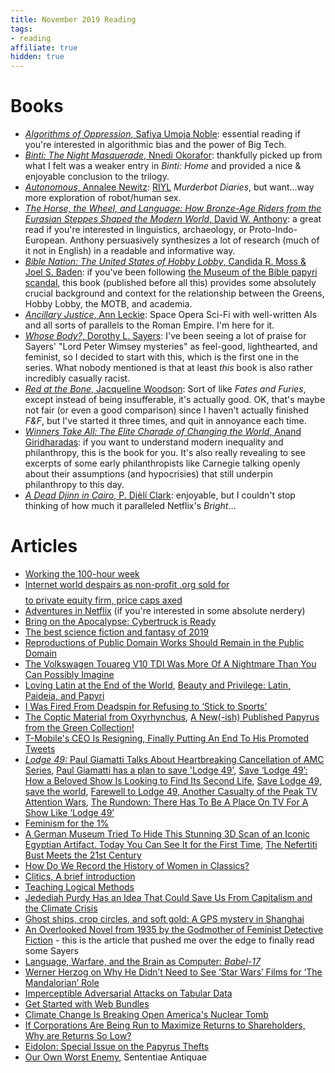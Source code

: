 ```yaml
---
title: November 2019 Reading
tags:
- reading
affiliate: true
hidden: true
---
```

# Books
- [*Algorithms of Oppression*, Safiya Umoja Noble](https://amzn.to/34TxMxa): essential reading if you're interested in algorithmic bias and the power of Big Tech.
- [*Binti: The Night Masquerade*, Nnedi Okorafor](https://amzn.to/363v4oZ): thankfully picked up from what I felt was a weaker entry in *Binti: Home* and provided a nice & enjoyable conclusion to the trilogy.
- [*Autonomous*, Annalee Newitz](https://amzn.to/2ONmgxQ): [RIYL](https://en.wiktionary.org/wiki/RIYL) *Murderbot Diaries*, but want...way more exploration of robot/human sex.
- [*The Horse, the Wheel, and Language: How Bronze-Age Riders from the Eurasian Steppes Shaped the Modern World*, David W. Anthony](https://amzn.to/366zdbV): a great read if you're interested in linguistics, archaeology, or Proto-Indo-European. Anthony persuasively synthesizes a lot of research (much of it not in English) in a readable and informative way.
- [*Bible Nation: The United States of Hobby Lobby*, Candida R. Moss & Joel S. Baden](https://amzn.to/2PgDvqp): if you've been following [the Museum of the Bible papyri scandal](https://www.ees.ac.uk/news/chairmans-statement-to-ees-members), this book (published before all this) provides some absolutely crucial background and context for the relationship between the Greens, Hobby Lobby, the MOTB, and academia.
- [*Ancillary Justice*, Ann Leckie](https://amzn.to/2PgDClP): Space Opera Sci-Fi with well-written AIs and all sorts of parallels to the Roman Empire. I'm here for it.
- [*Whose Body?*, Dorothy L. Sayers](https://amzn.to/2RkLdlG): I've been seeing a lot of praise for Sayers' "Lord Peter Wimsey mysteries" as feel-good, lighthearted, and feminist, so I decided to start with this, which is the first one in the series. What nobody mentioned is that at least *this* book is also rather incredibly casually racist.
- [*Red at the Bone*, Jacqueline Woodson](https://amzn.to/2OOAgan): Sort of like *Fates and Furies*, except instead of being insufferable, it's actually good. OK, that's maybe not fair (or even a good comparison) since I haven't actually finished *F&F*, but I've started it three times, and quit in annoyance each time.
- [*Winners Take All: The Elite Charade of Changing the World*, Anand Giridharadas](https://amzn.to/2RltQ4g): if you want to understand modern inequality and philanthropy, this is the book for you. It's also really revealing to see excerpts of some early philanthropists like Carnegie talking openly about their assumptions (and hypocrisies) that still underpin philanthropy to this day.
- [*A Dead Djinn in Cairo*, P. Djèlí Clark](https://amzn.to/2OMf2Kl): enjoyable, but I couldn't stop thinking of how much it paralleled Netflix's *Bright*...

# Articles
- [Working the 100-hour week](https://theretiringacademic.wordpress.com/2019/11/26/working-the-100-hour-week/)
- [Internet world despairs as non-profit .org sold for $$$$ to private equity firm, price caps axed](https://www.theregister.co.uk/2019/11/20/org_registry_sale_shambles/)
- [Adventures in Netflix](https://lars.ingebrigtsen.no/2019/02/14/adventures-in-netflix/) (if you're interested in some absolute nerdery)
- [Bring on the Apocalypse: Cybertruck is Ready](https://www.citylab.com/transportation/2019/11/tesla-cybertruck-science-fiction-apocalypse-electric-pickup/602521/)
- [The best science fiction and fantasy of 2019](https://www.washingtonpost.com/entertainment/books/the-best-science-fiction-and-fantasy-books-of-2019/2019/11/21/96604448-ef65-11e9-8693-f487e46784aa_story.html)
- [Reproductions of Public Domain Works Should Remain in the Public Domain](https://creativecommons.org/2019/11/20/reproductions-of-public-domain-works/)
- [The Volkswagen Touareg V10 TDI Was More Of A Nightmare Than You Can Possibly Imagine](https://jalopnik.com/the-volkswagen-touareg-v10-tdi-was-more-of-a-nightmare-1822934503)
- [Loving Latin at the End of the World](https://bostonreview.net/politics/joel-christensen-loving-latin-end-world), [Beauty and Privilege: Latin, Paideia, and Papyri](https://sententiaeantiquae.com/2019/11/21/latin-paideia-and-papyri/)
- [I Was Fired From Deadspin for Refusing to ‘Stick to Sports’](https://www.nytimes.com/2019/11/11/opinion/deadspin-sports.html)
- [The Coptic Material from Oxyrhynchus](https://brentnongbri.com/2019/11/18/the-coptic-material-from-oxyrhynchus/), [A New(-ish) Published Papyrus from the Green Collection!](https://brentnongbri.com/2019/11/11/a-new-ish-published-papyrus-from-the-green-collection/)
- [T-Mobile's CEO Is Resigning, Finally Putting An End To His Promoted Tweets](https://www.buzzfeednews.com/article/katienotopoulos/t-mobile-ceo-john-legere-resigning-promoted-tweets)
- [*Lodge 49:* Paul Giamatti Talks About Heartbreaking Cancellation of AMC Series](https://tvseriesfinale.com/tv-show/lodge-49-paul-giamatti-talks-about-heartbreaking-cancellation-of-amc-series/), [Paul Giamatti has a plan to save 'Lodge 49'](https://www.latimes.com/entertainment-arts/tv/story/2019-11-13/paul-giamatti-save-lodge-49-amc-canceled), [Save ‘Lodge 49’: How a Beloved Show Is Looking to Find Its Second Life](https://www.indiewire.com/2019/11/lodge-49-save-season-3-paul-giamatti-1202187247/), [Save Lodge 49, save the world](https://ew.com/tv/2019/10/30/save-lodge-49/), [Farewell to Lodge 49, Another Casualty of the Peak TV Attention Wars](https://www.pastemagazine.com/articles/2019/10/lodge-49-canceled.html), [The Rundown: There Has To Be A Place On TV For A Show Like ‘Lodge 49’](https://uproxx.com/tv/rundown-save-lodge-49/)
- [Feminism for the 1%](https://tribunemag.co.uk/2019/11/feminism-for-the-1)
- [A German Museum Tried To Hide This Stunning 3D Scan of an Iconic Egyptian Artifact. Today You Can See It for the First Time](https://reason.com/2019/11/13/a-german-museum-tried-to-hide-this-stunning-3d-scan-of-an-iconic-egyptian-artifact-today-you-can-see-it-for-the-first-time/), [The Nefertiti Bust Meets the 21st Century](https://slate.com/technology/2019/11/nefertiti-bust-neues-museum-3d-printing.html)
- [How Do We Record the History of Women in Classics?](https://classicalstudies.org/scs-blog/claire-catenaccio/blog-how-do-we-record-history-women-classics)
- [Clitics, A brief introduction](https://koine-greek.com/2019/11/17/clitics-a-brief-introduction/)
- [Teaching Logical Methods](https://consequently.org/news/2019/teaching-logical-methods/)
- [Jedediah Purdy Has an Idea That Could Save Us From Capitalism and the Climate Crisis](https://www.thenation.com/article/jedediah-purdy-interview-this-land-book/)
- [Ghost ships, crop circles, and soft gold: A GPS mystery in Shanghai](https://www.technologyreview.com/s/614689/ghost-ships-crop-circles-and-soft-gold-a-gps-mystery-in-shanghai/)
- [An Overlooked Novel from 1935 by the Godmother of Feminist Detective Fiction](https://www.newyorker.com/books/under-review/an-overlooked-novel-from-1935-by-the-godmother-of-feminist-detective-fiction) - this is the article that pushed me over the edge to finally read some Sayers
- [Language, Warfare, and the Brain as Computer: *Babel-17*](https://www.tor.com/2019/11/12/language-warfare-and-the-brain-as-computer-babel-17/)
- [Werner Herzog on Why He Didn’t Need to See ‘Star Wars’ Films for ‘The Mandalorian’ Role](https://variety.com/2019/tv/news/werner-herzog-the-mandalorian-star-wars-jon-favreau-disney-plus-1203400810/)
- [Imperceptible Adversarial Attacks on Tabular Data](https://arxiv.org/abs/1911.03274v1)
- [Get Started with Web Bundles](https://web.dev/web-bundles/)
- [Climate Change Is Breaking Open America's Nuclear Tomb](https://www.vice.com/en_us/article/3kxmav/climate-change-is-breaking-open-americas-nuclear-tomb)
- [If Corporations Are Being Run to Maximize Returns to Shareholders, Why are Returns So Low?](http://cepr.net/blogs/beat-the-press/if-corporations-are-being-run-to-maximize-returns-to-shareholders-why-are-returns-so-low)
- [Eidolon: Special Issue on the Papyrus Thefts](https://eidolon.pub/special-issue-on-papyrus-thefts-f06cb996510e)
- [Our Own Worst Enemy](https://sententiaeantiquae.com/2019/11/01/__trashed-15/), Sententiae Antiquae
